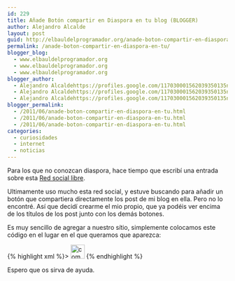```yaml
---
id: 229
title: Añade Botón compartir en Diaspora en tu blog (BLOGGER)
author: Alejandro Alcalde
layout: post
guid: http://elbauldelprogramador.org/anade-boton-compartir-en-diaspora-en-tu-blog-blogger/
permalink: /anade-boton-compartir-en-diaspora-en-tu/
blogger_blog:
  - www.elbauldelprogramador.org
  - www.elbauldelprogramador.org
  - www.elbauldelprogramador.org
blogger_author:
  - Alejandro Alcaldehttps://profiles.google.com/117030001562039350135noreply@blogger.com
  - Alejandro Alcaldehttps://profiles.google.com/117030001562039350135noreply@blogger.com
  - Alejandro Alcaldehttps://profiles.google.com/117030001562039350135noreply@blogger.com
blogger_permalink:
  - /2011/06/anade-boton-compartir-en-diaspora-en-tu.html
  - /2011/06/anade-boton-compartir-en-diaspora-en-tu.html
  - /2011/06/anade-boton-compartir-en-diaspora-en-tu.html
categories:
  - curiosidades
  - internet
  - noticias
---
```

<div class="icodias">
</div>

Para los que no conozcan diaspora, hace tiempo que escribí una entrada sobre esta [Red social libre][1].

Ultimamente uso mucho esta red social, y estuve buscando para añadir un botón que compartiera directamente los post de mi blog en ella. Pero no lo encontré. Así que decidí crearme el mio propio, que ya podéis ver encima de los títulos de los post junto con los demás botones.

Es muy sencillo de agregar a nuestro sítio, simplemente colocamos este código en el lugar en el que queramos que aparezca:

{% highlight xml %}><a expr:href='&quot;https://joindiaspora.com/bookmarklet?url=&quot; + data:post.url + &quot;&amp;title=&quot; + data:post.title' target='_blank'>
   <img alt='compartir en Diaspora*' height='32px' src='http://lh3.googleusercontent.com/-BtpsAHPELfY/TfzF4u54aoI/AAAAAAAAApA/BOgUWG9-sVk/s288/diaspora.png' title='compartir en Diaspora*' width='32px' />
</a>
{% endhighlight %}

Espero que os sirva de ayuda.



 [1]: /2011/01/diaspora-la-red-social-libre.html